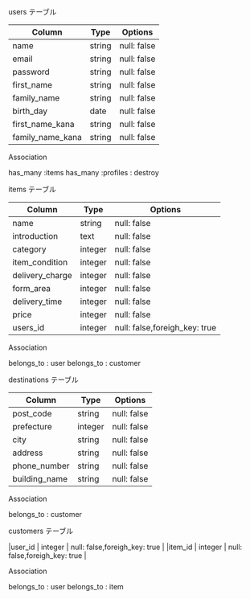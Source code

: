 users テーブル

| Column              | Type   | Options     |
| ------------------- | ------ | ----------- |
| name                | string | null: false |
| email               | string | null: false |
| password            | string | null: false |
| first_name          | string | null: false |
| family_name         | string | null: false |
| birth_day           | date   | null: false |
| first_name_kana     | string | null: false |
| family_name_kana    | string | null: false |

Association

has_many :items
has_many :profiles : destroy

items テーブル

| Column           | Type      | Options     |
| ---------------- | --------- | ----------- |
| name             | string    | null: false |
| introduction     | text      | null: false |
| category         | integer   | null: false |
| item_condition   | integer   | null: false |    
| delivery_charge  | integer   | null: false | 
| form_area        | integer   | null: false | 
| delivery_time    | integer   | null: false | 
| price            | integer   | null: false |
| users_id         | integer   | null: false,foreigh_key: true | 

Association

belongs_to : user
belongs_to : customer

destinations テーブル

| Column                    | Type    | Options     |
| ------------------------- | --------| ------------|
| post_code                 | string  | null: false |
| prefecture                | integer | null: false |    
| city                      | string  | null: false | 
| address                   | string  | null: false | 
| phone_number              | string  | null: false |
| building_name             | string  | null: false | 

Association

belongs_to : customer

customers テーブル

|user_id | integer   | null: false,foreigh_key: true | 
|item_id | integer   | null: false,foreigh_key: true | 

Association

belongs_to : user
belongs_to : item